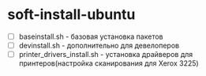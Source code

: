# soft-install-ubuntu

- [ ] baseinstall.sh - базовая установка пакетов
- [ ] devinstall.sh - дополнительно для девелоперов
- [ ] printer_drivers_install.sh - установка драйверов для принтеров(настройка сканирования для Xerox 3225)

#
